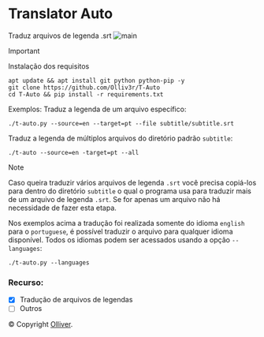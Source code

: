 # Translator Auto
Traduz arquivos de legenda .srt
![main](https://github.com/Olliv3r/T-Auto/blob/main/media/main.gif)

> [!IMPORTANT]
> Instalação dos requisitos
```
apt update && apt install git python python-pip -y
git clone https://github.com/Olliv3r/T-Auto
cd T-Auto && pip install -r requirements.txt
```

Exemplos:
Traduz a legenda de um arquivo específico:
```
./t-auto.py --source=en --target=pt --file subtitle/subtitle.srt
```
Traduz a legenda de múltiplos arquivos do diretório padrão `subtitle`:
```
./t-auto --source=en -target=pt --all
```

> [!NOTE]
> Caso queira traduzir vários arquivos de legenda `.srt` você precisa copiá-los para dentro do diretório `subtitle` o qual o programa usa para traduzir mais de um arquivo de legenda `.srt`. Se for apenas um arquivo não há necessidade de fazer esta etapa.

Nos exemplos acima a tradução foi realizada somente do idioma `english` para o `portuguese`, é possível traduzir o arquivo para qualquer idioma disponível. Todos os idiomas podem ser acessados usando a opção `--languages`:
```
./t-auto.py --languages
```

### Recurso:

- [x] Tradução de arquivos de legendas
- [ ] Outros

© Copyright [Olliver](https://github.com/Olliv3r/).
